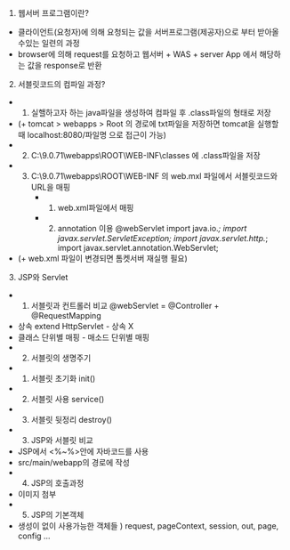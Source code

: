 1. 웹서버 프로그램이란?
  - 클라이언트(요청자)에 의해 요청되는 값을 서버프로그램(제공자)으로 부터 받아올수있는 일련의 과정
  - browser에 의해 request를 요청하고 웹서버 + WAS + server App 에서 해당하는 값을 response로 반환


2. 서블릿코드의 컴파일 과정?
  -  1) 실핼하고자 하는 java파일을 생성하여 컴파일 후 .class파일의 형태로 저장
  -  (+ tomcat >  webapps > Root 의 경로에 txt파일을 저장하면 tomcat을 실행할때 localhost:8080/파일명 으로 접근이 가능)
  -  2) C:\9.0.71\webapps\ROOT\WEB-INF\classes 에 .class파일을 저장
  -  3) C:\9.0.71\webapps\ROOT\WEB-INF 의 web.mxl 파일에서 서블릿코드와 URL을 매핑
          - 1) web.xml파일에서 매핑
          - 2) annotation 이용 @webServlet
            import java.io.*;
            import javax.servlet.ServletException;
            import javax.servlet.http.*;
            import javax.servlet.annotation.WebServlet;
  -  (+ web.xml 파일이 변경되면 톰켓서버 재실행 필요) 

3. JSP와 Servlet
  - 1. 서블릿과 컨트롤러 비교
  @webServlet = @Controller + @RequestMapping
  - 상속 extend HttpServlet     - 상속 X
  - 클래스 단위별 매핑           - 매소드 단위별 매핑
  - 2. 서블릿의 생명주기
  - 1) 서블릿 초기화 init()
  - 2) 서블릿 사용 service()
  - 3) 서블릿 뒷정리 destroy()
  - 3. JSP와 서블릿 비교
  - JSP에서 <%~%>안에 자바코드를 사용
  - src/main/webapp의 경로에 작성
  - 4. JSP의 호출과정
  - 이미지 첨부
  - 5. JSP의 기본객체
  - 생성이 없이 사용가능한 객체들 ) request, pageContext, session, out, page, config ...
  
